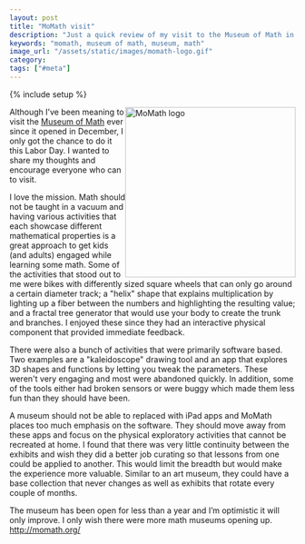 ```yaml
---
layout: post
title: "MoMath visit"
description: "Just a quick review of my visit to the Museum of Math in New York."
keywords: "momath, museum of math, museum, math"
image_url: "/assets/static/images/momath-logo.gif"
category:
tags: ["#meta"]
---
```

{% include setup %}

<img src="{{ IMG_PATH }}momath-logo.gif" alt="MoMath logo" style="float:right; width: 300px;" />

Although I’ve been meaning to visit the <a href="http://momath.org/" target="_blank">Museum of Math</a> ever since it opened in December, I only got the chance to do it this Labor Day. I wanted to share my thoughts and encourage everyone who can to visit.

I love the mission. Math should not be taught in a vacuum and having various activities that each showcase different mathematical properties is a great approach to get kids (and adults) engaged while learning some math. Some of the activities that stood out to me were bikes with differently sized square wheels that can only go around a certain diameter track; a "helix" shape that explains multiplication by lighting up a fiber between the numbers and highlighting the resulting value; and a fractal tree generator that would use your body to create the trunk and branches. I enjoyed these since they had an interactive physical component that provided immediate feedback.

There were also a bunch of activities that were primarily software based. Two examples are a "kaleidoscope" drawing tool and an app that explores 3D shapes and functions by letting you tweak the parameters. These weren't very engaging and most were abandoned quickly. In addition, some of the tools either had broken sensors or were buggy which made them less fun than they should have been.

A museum should not be able to replaced with iPad apps and MoMath places too much emphasis on the software. They should move away from these apps and focus on the physical exploratory activities that cannot be recreated at home. I found that there was very little continuity between the exhibits and wish they did a better job curating so that lessons from one could be applied to another. This would limit the breadth but would make the experience more valuable. Similar to an art museum, they could have a base collection that never changes as well as exhibits that rotate every couple of months.

The museum has been open for less than a year and I’m optimistic it will only improve. I only wish there were more math museums opening up.
http://momath.org/
